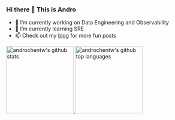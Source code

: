 ### Hi there 👋 This is Andro

- 🔭 I’m currently working on Data Engineering and Observability
- 🌱 I’m currently learning SRE 
- 📫 Check out my [blog](https://blog.androchen.tw/) for more fun posts

<a href="https://github.com/androchentw">
  <img height="180em" src="https://github-readme-stats.vercel.app/api?username=androchentw&show_icons=true&theme=tokyonight&count_private=true" alt="androchentw's github stats" />
  <img height="180em" src="https://github-readme-stats.vercel.app/api/top-langs/?username=androchentw&theme=gotham&layout=compact" alt="androchentw's github top languages" />
</a>


<!--
**androchentw/androchentw** is a ✨ _special_ ✨ repository because its `README.md` (this file) appears on your GitHub profile.


- 
- 👯 I’m looking to collaborate on ...
- 🤔 I’m looking for help with ...
- 💬 Ask me about ...

- 😄 Pronouns: ...
- ⚡ Fun fact: ...
-->

